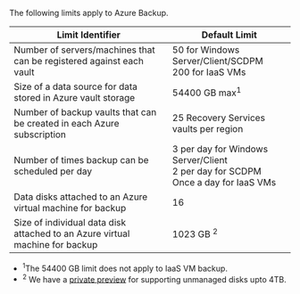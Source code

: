 
The following limits apply to Azure Backup.

| Limit Identifier | Default Limit |
| --- | --- |
| Number of servers/machines that can be registered against each vault |50 for Windows Server/Client/SCDPM <br/> 200 for IaaS VMs |
| Size of a data source for data stored in Azure vault storage |54400 GB max<sup>1</sup> |
| Number of backup vaults that can be created in each Azure subscription |25 Recovery Services vaults per region |
| Number of times backup can be scheduled per day |3 per day for Windows Server/Client <br/> 2 per day for SCDPM <br/> Once a day for IaaS VMs |
| Data disks attached to an Azure virtual machine for backup |16 |
| Size of individual data disk attached to an Azure virtual machine for backup| 1023 GB <sup>2</sup>|

- <sup>1</sup>The 54400 GB limit does not apply to IaaS VM backup.
- <sup>2</sup> We have a [private preview](https://gallery.technet.microsoft.com/Instant-recovery-point-and-25fe398a?redir=0) for supporting unmanaged disks upto 4TB. 


<!-- ms.date: 02/08/2018 -->